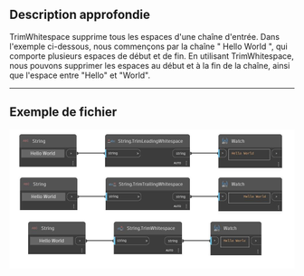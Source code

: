 ## Description approfondie
TrimWhitespace supprime tous les espaces d'une chaîne d'entrée. Dans l'exemple ci-dessous, nous commençons par la chaîne "     Hello World     ", qui comporte plusieurs espaces de début et de fin. En utilisant TrimWhitespace, nous pouvons supprimer les espaces au début et à la fin de la chaîne, ainsi que l'espace entre "Hello" et "World".
___
## Exemple de fichier

![TrimWhitespace](./DSCore.String.TrimWhitespace_img.jpg)

